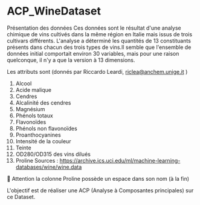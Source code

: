 # ACP_WineDataset

Présentation des données
Ces données sont le résultat d'une analyse chimique de vins cultivés dans la même région en Italie mais issus de trois cultivars différents. L'analyse a déterminé les quantités de 13 constituants présents dans chacun des trois types de vins.Il semble que l'ensemble de données initial comportait environ 30 variables, mais pour une raison quelconque, il n'y a que la version à 13 dimensions.

Les attributs sont (donnés par Riccardo Leardi, riclea@anchem.unige.it )

1)  Alcool 
2)  Acide malique 
3)  Cendres 
4)  Alcalinité des cendres 
5)  Magnésium 
6)  Phénols totaux 
7)  Flavonoïdes 
8)  Phénols non flavonoïdes 
9)  Proanthocyanines 
10) Intensité de la couleur 
11) Teinte 
12) OD280/OD315 des vins dilués 
13) Proline
Sources : https://archive.ics.uci.edu/ml/machine-learning-databases/wine/wine.data

🛑 Attention la colonne Proline possède un espace dans son nom (à la fin)

L'objectif est de réaliser une ACP (Analyse à Composantes principales) sur ce Dataset. 
